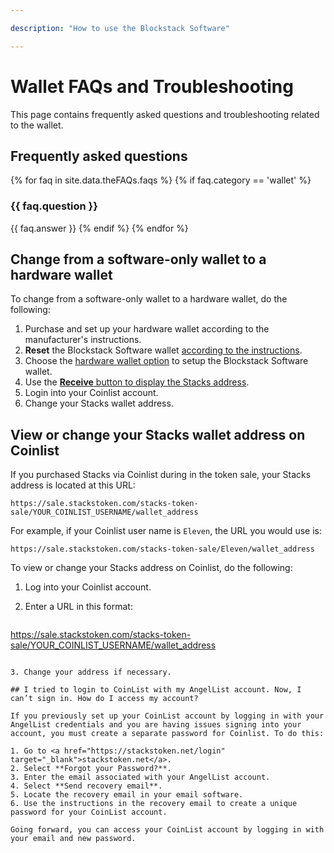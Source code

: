 ```yaml
---

description: "How to use the Blockstack Software"

---
```

# Wallet FAQs and Troubleshooting
This page contains frequently asked questions and troubleshooting related to the wallet.

## Frequently asked questions

{% for faq in site.data.theFAQs.faqs %}
   {% if faq.category == 'wallet' %}
### {{ faq.question }}
{{ faq.answer }}
  {% endif %}
{% endfor %}

## Change from a software-only wallet to a hardware wallet

To change from a software-only wallet to a hardware wallet, do the following:

1. Purchase and set up your hardware wallet according to the manufacturer's instructions.
2. **Reset** the Blockstack Software wallet <a href="wallet-use.html#reset-the-wallet" target="_blank">according to the instructions</a>.
3. Choose the <a href="wallet-use.html#use-with-a-hardware-wallet" target="_blank">hardware wallet option</a> to setup the Blockstack Software wallet.
4. Use the <a href="wallet-use.html#receive-stacks" target="_blank">**Receive** button to display the Stacks address</a>.
5. Login into your Coinlist account.
6. Change your Stacks wallet address.


## View or change your Stacks wallet address on Coinlist

If you purchased Stacks via Coinlist during in the token sale, your Stacks address is located at this URL:

```
https://sale.stackstoken.com/stacks-token-sale/YOUR_COINLIST_USERNAME/wallet_address
```

For example, if your Coinlist user name is `Eleven`, the URL you would use is:

```
https://sale.stackstoken.com/stacks-token-sale/Eleven/wallet_address
```

To view or change your Stacks address on Coinlist, do the following:

1. Log into your Coinlist account.
2. Enter a URL in this format:

   ```
  https://sale.stackstoken.com/stacks-token-sale/YOUR_COINLIST_USERNAME/wallet_address
  ```

3. Change your address if necessary.

## I tried to login to CoinList with my AngelList account. Now, I can’t sign in. How do I access my account?

If you previously set up your CoinList account by logging in with your AngelList credentials and you are having issues signing into your account, you must create a separate password for Coinlist. To do this:

1. Go to <a href="https://stackstoken.net/login" target="_blank">stackstoken.net</a>.
2. Select **Forgot your Password?**.
3. Enter the email associated with your AngelList account.
4. Select **Send recovery email**.
5. Locate the recovery email in your email software.
6. Use the instructions in the recovery email to create a unique password for your CoinList account.

Going forward, you can access your CoinList account by logging in with your email and new password.
